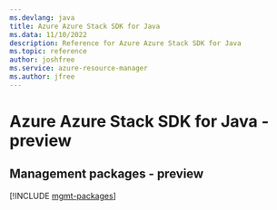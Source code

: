 ```yaml
---
ms.devlang: java
title: Azure Azure Stack SDK for Java
ms.data: 11/10/2022
description: Reference for Azure Azure Stack SDK for Java
ms.topic: reference
author: joshfree
ms.service: azure-resource-manager
ms.author: jfree
---
```

# Azure Azure Stack SDK for Java - preview

## Management packages - preview
[!INCLUDE [mgmt-packages](azure-stack-mgmt-index.md)]